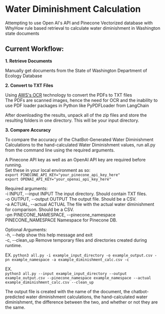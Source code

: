 # Water Diminishment Calculation

Attempting to use Open AI's API and Pinecone Vectorized database with WhyHow rule based retrieval to calculate water diminishment in Washington state documents

## Current Workflow:  
  
**1. Retrieve Documents**  

 Manually get documents from the State of Washington Department of Ecology Database  
  
**2. Convert to TXT Files**  

 Using [AWS's OCR](https://aws.amazon.com/textract/) technology to convert the PDFs to TXT files  
 The PDFs are scanned images, hence the need for OCR and the inability to use PDF loader packages in Python like PyPDFLoader from LangChain  

 After downloading the results, unpack all of the zip files and store the resulting folders in one directory. This will be your input directory. 
  
**3. Compare Accuracy**

 To compare the accuracy of the ChatBot-Generated Water Diminishment Calculations to the hand-calculated Water Diminishment values, run all.py from the command line using the required arguments.   

 A Pinecone API key as well as an OpenAI API key are required before running.  
 Set these in your local environment as so:  
   `export PINECONE_API_KEY="your_pinecone_api_key_here"`  
   `export OPENAI_API_KEY="your_openai_api_key_here"`  

 Required arguments:  
  -i INPUT, --input INPUT        The input directory. Should contain TXT files.  
  -o OUTPUT, --output OUTPUT     The output file. Should be a CSV.  
  -a ACTUAL, --actual ACTUAL     The file with the actual water diminishment for comparison. Should be a CSV.  
  -pn PINECONE_NAMESPACE, --pinecone_namespace PINECONE_NAMESPACE    Namespace for Pinecone DB.  
  
 Optional Arguments:  
  -h, --help            show this help message and exit  
  -c, --clean_up        Remove temporary files and directories created during runtime.  
  
  
 EX.
   `python3 all.py -i example_input_directory -o example_output.csv -pn example_namespace -a example_diminishment_calc.csv -c`  
  
EX.  
   `python3 all.py --input example_input_directory --output example_output.csv --pinecone_namespace example_namespace --actual example_diminishment_calc.csv --clean_up`  
  
 The output file is created with the name of the document, the chatbot-predicted water diminishment calculations, the hand-calculated water diminishment, the difference between the two, and whether or not they are the same.  

